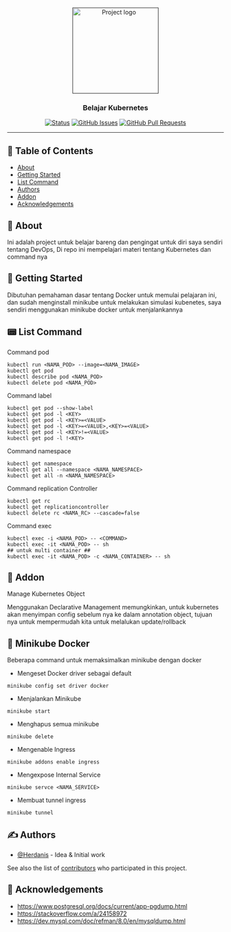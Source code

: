 <p align="center">
  <a href="" rel="noopener">
 <img width=200px height=200px src="https://avatars.githubusercontent.com/u/45662503?v=4g" alt="Project logo"></a>
</p>

<h3 align="center">Belajar Kubernetes</h3>

<div align="center">

[![Status](https://img.shields.io/badge/status-active-success.svg)]()
[![GitHub Issues](https://img.shields.io/github/issues/Herdanis/Duat)](https://github.com/Herdanis/Duat/issues)
[![GitHub Pull Requests](https://img.shields.io/github/issues-pr/Herdanis/Duat)](https://github.com/Herdanis/Duat/pulls)

</div>

---

## 📝 Table of Contents

- [About](#about)
- [Getting Started](#getting_started)
- [List Command](#command)
- [Authors](#authors)
- [Addon](#addon)
- [Acknowledgements](#acknowledgement)

## 🧐 About <a name = "about"></a>

Ini adalah project untuk belajar bareng dan pengingat untuk diri saya sendiri tentang DevOps, Di repo ini mempelajari materi tentang Kubernetes dan command nya

## 🏁 Getting Started <a name = "getting_started"></a>

Dibutuhan pemahaman dasar tentang Docker untuk memulai pelajaran ini, dan sudah menginstall minikube untuk melakukan simulasi kubenetes, saya sendiri menggunakan minikube docker untuk menjalankannya

## 📟 List Command <a name="command"></a>

Command pod

```
kubectl run <NAMA_POD> --image=<NAMA_IMAGE>
kubectl get pod
kubectl describe pod <NAMA_POD>
kubectl delete pod <NAMA_POD>
```

Command label

```
kubectl get pod --show-label
kubectl get pod -l <KEY>
kubectl get pod -l <KEY>=<VALUE>
kubectl get pod -l <KEY>=<VALUE>,<KEY>=<VALUE>
kubectl get pod -l <KEY>!=<VALUE>
kubectl get pod -l !<KEY>
```

Command namespace

```
kubectl get namespace
kubectl get all --namespace <NAMA_NAMESPACE>
kubectl get all -n <NAMA_NAMESPACE>
```

Command replication Controller

```
kubectl get rc
kubectl get replicationcontroller
kubectl delete rc <NAMA_RC> --cascade=false
```

Command exec

```
kubectl exec -i <NAMA_POD> -- <COMMAND>
kubectl exec -it <NAMA_POD> -- sh
## untuk multi container ##
kubectl exec -it <NAMA_POD> -c <NAMA_CONTAINER> -- sh

```

## 💉 Addon <a name = "addon"></a>

Manage Kubernetes Object

Menggunakan Declarative Management memungkinkan, untuk kubernetes akan menyimpan config sebelum nya ke dalam annotation object, tujuan nya untuk mempermudah kita untuk melalukan update/rollback

## 🫙 Minikube Docker <a name = "minikube"></a>

Beberapa command untuk memaksimalkan minikube dengan docker

- Mengeset Docker driver sebagai default

```
minikube config set driver docker
```

- Menjalankan Minikube

```
minikube start
```

- Menghapus semua minikube

```
minikube delete
```

- Mengenable Ingress

```
minikube addons enable ingress
```

- Mengexpose Internal Service

```
minikube servce <NAMA_SERVICE>
```

- Membuat tunnel ingress

```
minikube tunnel
```

## ✍️ Authors <a name = "authors"></a>

- [@Herdanis](https://github.com/Herdanis) - Idea & Initial work

See also the list of [contributors](https://github.com/Herdanis/Duat/graphs/contributors) who participated in this project.

## 🎉 Acknowledgements <a name = "acknowledgement"></a>

- https://www.postgresql.org/docs/current/app-pgdump.html
- https://stackoverflow.com/a/24158972
- https://dev.mysql.com/doc/refman/8.0/en/mysqldump.html

